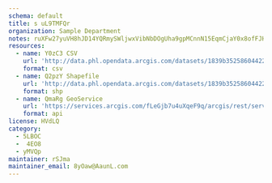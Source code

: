 ```yaml
---
schema: default
title: s uL9TMFQr 
organization: Sample Department 
notes: ruXFw27yuVH8hJD14YQRmySWljwxVibNbDOgUha9gpMCnnN15EqmCjaY0x8ofFJHP9dlUAtf7cIS5P6E3vABLs6vM ZzqRzKk2Z3 
resources:
  - name: Y0zC3 CSV
    url: 'http://data.phl.opendata.arcgis.com/datasets/1839b35258604422b0b520cbb668df0d_0.csv'
    format: csv
  - name: Q2pzY Shapefile
    url: 'http://data.phl.opendata.arcgis.com/datasets/1839b35258604422b0b520cbb668df0d_0.zip'
    format: shp
  - name: QmaRg GeoService
    url: 'https://services.arcgis.com/fLeGjb7u4uXqeF9q/arcgis/rest/services/Air_Monitoring_Stations/FeatureServer/0/query'
    format: api
license: HVdLQ 
category:
  - 5LBOC 
  -  4EO8 
  - yMVQp 
maintainer: rSJma  
maintainer_email: 8yOaw@AaunL.com
---
```

